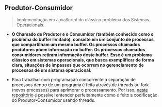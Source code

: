 ## Produtor-Consumidor

> Implementação em JavaScript do clássico problema dos Sistemas Operacionais.

* **O Chamado de Produtor e o Consumidor (também conhecido como o problema do buffer limitado), consiste em um conjunto de processos que compartilham um mesmo buffer. Os processos chamados produtores põem informação no buffer. Os processos chamados consumidores retiram informação deste buffer. Esse é um problema clássico em sistemas operacionais, que busca exemplificar de forma clara, situações de impasses que ocorrem no gerenciamento de processos de um sistema operacional.**

* Para trabalhar com programação concorrente a separação de processos dentro de um programa é feita através de threads ou fork (novos processos) para aprimorar o processamento. Por isso, [neste repositório](https://github.com/mbvitoriano/ProdutorConsumidor) é possível entender perfeitamente como é feito a codificação do Produtor-Consumidor usando threads.
